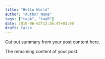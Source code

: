```yaml
---
title: "Hello World"
author: "Author Name"
tags: ["tagA", "tagB"]
date: 2019-06-02T13:56:47+03:00
draft: false
---
```


Cut out summary from your post content here.

<!--more-->

The remaining content of your post.
